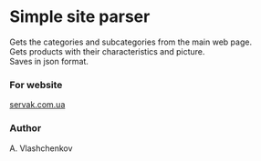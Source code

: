 # Simple site parser

Gets the categories and subcategories from the main web page.  
Gets products with their characteristics and picture.  
Saves in json format.

### For website
[servak.com.ua](https://servak.com.ua)

### Author
A. Vlashchenkov
